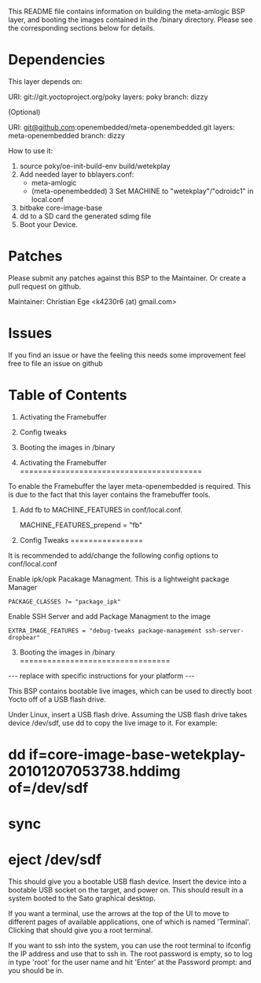 This README file contains information on building the meta-amlogic
BSP layer, and booting the images contained in the /binary directory.
Please see the corresponding sections below for details.


Dependencies
============

This layer depends on:

  URI: git://git.yoctoproject.org/poky
  layers: poky
  branch: dizzy

  (Optional)

  URI: git@github.com:openembedded/meta-openembedded.git
  layers: meta-openembedded
  branch: dizzy

How to use it:

1. source poky/oe-init-build-env build/wetekplay
2. Add needed layer to bblayers.conf:
    - meta-amlogic
    - (meta-openembedded)
3  Set MACHINE to "wetekplay"/"odroidc1" in local.conf
4. bitbake core-image-base
5. dd to a SD card the generated sdimg file
6. Boot your Device.


Patches
=======

Please submit any patches against this BSP to the Maintainer. Or create a pull request on github.

Maintainer: Christian Ege <k4230r6 (at) gmail.com>


Issues
======

If you find an issue or have the feeling this needs some improvement feel free to file an issue on github



Table of Contents
=================

1. Activating the Framebuffer
2. Config tweaks
3. Booting the images in /binary


1. Activating the Framebuffer
========================================

To enable the Framebuffer the layer meta-openembedded is required. This is due to the fact
that this layer contains the framebuffer tools.

1. Add fb to MACHINE_FEATURES in conf/local.conf.

    MACHINE_FEATURES_prepend = "fb"

2. Config Tweaks
================

It is recommended to add/change the following config options to conf/local.conf

Enable ipk/opk Pacakage Managment. This is a lightweight package Manager

    PACKAGE_CLASSES ?= "package_ipk"

Enable SSH Server and add Package Managment to the image

    EXTRA_IMAGE_FEATURES = "debug-tweaks package-management ssh-server-dropbear"

3. Booting the images in /binary
=================================

--- replace with specific instructions for your platform ---

This BSP contains bootable live images, which can be used to directly
boot Yocto off of a USB flash drive.

Under Linux, insert a USB flash drive.  Assuming the USB flash drive
takes device /dev/sdf, use dd to copy the live image to it.  For
example:

# dd if=core-image-base-wetekplay-20101207053738.hddimg of=/dev/sdf
# sync
# eject /dev/sdf

This should give you a bootable USB flash device.  Insert the device
into a bootable USB socket on the target, and power on.  This should
result in a system booted to the Sato graphical desktop.

If you want a terminal, use the arrows at the top of the UI to move to
different pages of available applications, one of which is named
'Terminal'.  Clicking that should give you a root terminal.

If you want to ssh into the system, you can use the root terminal to
ifconfig the IP address and use that to ssh in.  The root password is
empty, so to log in type 'root' for the user name and hit 'Enter' at
the Password prompt: and you should be in.
